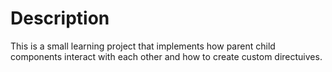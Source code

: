 # Description


This is a small learning project that implements how parent child components interact with each other and how to create custom directuives.
